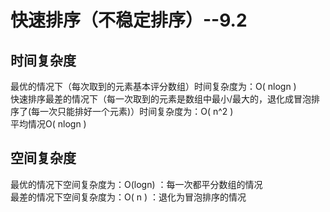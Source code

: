 
# 快速排序（不稳定排序）--9.2
## 时间复杂度
最优的情况下（每次取到的元素基本评分数组）时间复杂度为：O( nlogn )   
快速排序最差的情况下（每一次取到的元素是数组中最小/最大的，退化成冒泡排序了(每一次只能排好一个元素)）时间复杂度为：O( n^2 )    
平均情况O( nlogn )   
## 空间复杂度
最优的情况下空间复杂度为：O(logn) ：每一次都平分数组的情况   
最差的情况下空间复杂度为：O( n ) ：退化为冒泡排序的情况